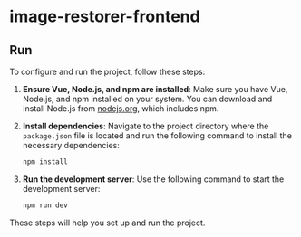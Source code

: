 # image-restorer-frontend
## Run
To configure and run the project, follow these steps:

1. **Ensure Vue, Node.js, and npm are installed**:
   Make sure you have Vue, Node.js, and npm installed on your system. You can download and install Node.js from [nodejs.org](https://nodejs.org/), which includes npm.

2. **Install dependencies**:
   Navigate to the project directory where the `package.json` file is located and run the following command to install the necessary dependencies:

   ```sh
   npm install
   ```

3. **Run the development server**:
   Use the following command to start the development server:

   ```sh
   npm run dev
   ```

These steps will help you set up and run the project.
